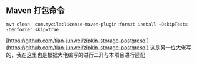 ## Maven 打包命令

```shell script
mvn clean  com.mycila:license-maven-plugin:format install -DskipTests  -Denforcer.skip=true 
```

[https://github.com/tian-junwei/zipkin-storage-postgresql](https://github.com/tian-junwei/zipkin-storage-postgresql) 
这是另一位大佬写的，我在这里也是根据大佬编写的进行二开与本项目进行适配
